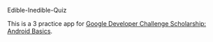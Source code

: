 Edible-Inedible-Quiz

This is a 3 practice app for [Google Developer Challenge Scholarship: Android Basics](https://www.udacity.com/google-scholarships).
